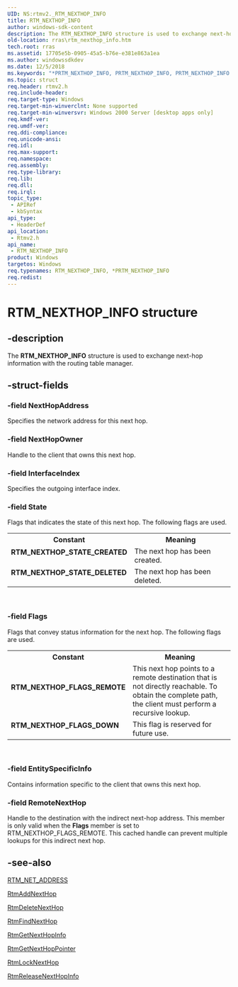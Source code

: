 ```yaml
---
UID: NS:rtmv2._RTM_NEXTHOP_INFO
title: RTM_NEXTHOP_INFO
author: windows-sdk-content
description: The RTM_NEXTHOP_INFO structure is used to exchange next-hop information with the routing table manager.
old-location: rras\rtm_nexthop_info.htm
tech.root: rras
ms.assetid: 17705e5b-0905-45a5-b76e-e381e863a1ea
ms.author: windowssdkdev
ms.date: 12/5/2018
ms.keywords: "*PRTM_NEXTHOP_INFO, PRTM_NEXTHOP_INFO, PRTM_NEXTHOP_INFO structure pointer [RAS], RTM_NEXTHOP_FLAGS_DOWN, RTM_NEXTHOP_FLAGS_REMOTE, RTM_NEXTHOP_INFO, RTM_NEXTHOP_INFO structure [RAS], RTM_NEXTHOP_STATE_CREATED, RTM_NEXTHOP_STATE_DELETED, _rtmv2ref_rtm_nexthop_info, rras.rtm_nexthop_info, rtmv2/PRTM_NEXTHOP_INFO, rtmv2/RTM_NEXTHOP_INFO"
ms.topic: struct
req.header: rtmv2.h
req.include-header: 
req.target-type: Windows
req.target-min-winverclnt: None supported
req.target-min-winversvr: Windows 2000 Server [desktop apps only]
req.kmdf-ver: 
req.umdf-ver: 
req.ddi-compliance: 
req.unicode-ansi: 
req.idl: 
req.max-support: 
req.namespace: 
req.assembly: 
req.type-library: 
req.lib: 
req.dll: 
req.irql: 
topic_type:
 - APIRef
 - kbSyntax
api_type:
 - HeaderDef
api_location:
 - Rtmv2.h
api_name:
 - RTM_NEXTHOP_INFO
product: Windows
targetos: Windows
req.typenames: RTM_NEXTHOP_INFO, *PRTM_NEXTHOP_INFO
req.redist: 
---
```


# RTM_NEXTHOP_INFO structure


## -description


The 
<b>RTM_NEXTHOP_INFO</b> structure is used to exchange next-hop information with the routing table manager.
			


## -struct-fields




### -field NextHopAddress

Specifies the network address for this next hop.


### -field NextHopOwner

Handle to the client that owns this next hop.


### -field InterfaceIndex

Specifies the outgoing interface index.


### -field State

Flags that indicates the state of this next hop. The following flags are used. 



<table>
<tr>
<th>Constant</th>
<th>Meaning</th>
</tr>
<tr>
<td width="40%"><a id="RTM_NEXTHOP_STATE_CREATED"></a><a id="rtm_nexthop_state_created"></a><dl>
<dt><b>RTM_NEXTHOP_STATE_CREATED</b></dt>
</dl>
</td>
<td width="60%">
The next hop has been created.

</td>
</tr>
<tr>
<td width="40%"><a id="RTM_NEXTHOP_STATE_DELETED"></a><a id="rtm_nexthop_state_deleted"></a><dl>
<dt><b>RTM_NEXTHOP_STATE_DELETED</b></dt>
</dl>
</td>
<td width="60%">
The next hop has been deleted.

</td>
</tr>
</table>
 


### -field Flags

Flags that convey status information for the next hop. The following flags are used. 



<table>
<tr>
<th>Constant</th>
<th>Meaning</th>
</tr>
<tr>
<td width="40%"><a id="RTM_NEXTHOP_FLAGS_REMOTE"></a><a id="rtm_nexthop_flags_remote"></a><dl>
<dt><b>RTM_NEXTHOP_FLAGS_REMOTE</b></dt>
</dl>
</td>
<td width="60%">
This next hop points to a remote destination that is not directly reachable. To obtain the complete path, the client must perform a recursive lookup.

</td>
</tr>
<tr>
<td width="40%"><a id="RTM_NEXTHOP_FLAGS_DOWN"></a><a id="rtm_nexthop_flags_down"></a><dl>
<dt><b>RTM_NEXTHOP_FLAGS_DOWN</b></dt>
</dl>
</td>
<td width="60%">
This flag is reserved for future use.

</td>
</tr>
</table>
 


### -field EntitySpecificInfo

Contains information specific to the client that owns this next hop.


### -field RemoteNextHop

Handle to the destination with the indirect next-hop address. This member is only valid when the <b>Flags</b> member is set to RTM_NEXTHOP_FLAGS_REMOTE. This cached handle can prevent multiple lookups for this indirect next hop.


## -see-also




<a href="https://msdn.microsoft.com/92c4e797-9b73-438d-b4df-9739fae9d5c8">RTM_NET_ADDRESS</a>



<a href="https://msdn.microsoft.com/7c11397b-f5c9-4a3e-88d8-2f1736f5da13">RtmAddNextHop</a>



<a href="https://msdn.microsoft.com/708a890e-4dc6-49c7-b857-cdb8504e7f7f">RtmDeleteNextHop</a>



<a href="https://msdn.microsoft.com/82bf88ad-eb6d-4ea5-98a0-72280e341f83">RtmFindNextHop</a>



<a href="https://msdn.microsoft.com/45f18cfe-b863-4b78-90e4-c7b25c949834">RtmGetNextHopInfo</a>



<a href="https://msdn.microsoft.com/61fa3fa2-1cad-4930-975e-8f5b86ad3b05">RtmGetNextHopPointer</a>



<a href="https://msdn.microsoft.com/f5b6d430-a50e-49fc-8274-81bac1300477">RtmLockNextHop</a>



<a href="https://msdn.microsoft.com/1c5a9b72-8605-4c54-bc44-b7a1a4e1b367">RtmReleaseNextHopInfo</a>
 

 

